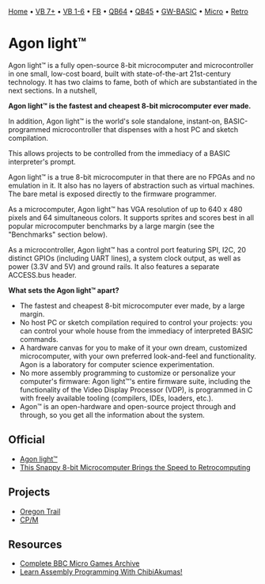 [Home](https://gotbasic.com) • [VB 7+](vb.md) • [VB 1-6](vb6.md) • [FB](freebasic.md) • [QB64](qb64.md) • [QB45](qb.md) • [GW-BASIC](gw-basic.md) • [Micro](micro.md) • [Retro](retro.md)

# Agon light™

Agon light™ is a fully open-source 8-bit microcomputer and microcontroller in one small, low-cost board, built with state-of-the-art 21st-century technology. It has two claims to fame, both of which are substantiated in the next sections. In a nutshell,

**Agon light™ is the fastest and cheapest 8-bit microcomputer ever made.**

In addition, Agon light™ is the world's sole standalone, instant-on, BASIC-programmed microcontroller that dispenses with a host PC and sketch compilation.

This allows projects to be controlled from the immediacy of a BASIC interpreter's prompt.

Agon light™ is a true 8-bit microcomputer in that there are no FPGAs and no emulation in it. It also has no layers of abstraction such as virtual machines. The bare metal is exposed directly to the firmware programmer.

As a microcomputer, Agon light™ has VGA resolution of up to 640 x 480 pixels and 64 simultaneous colors. It supports sprites and scores best in all popular microcomputer benchmarks by a large margin (see the "Benchmarks" section below).

As a microcontroller, Agon light™ has a control port featuring SPI, I2C, 20 distinct GPIOs (including UART lines), a system clock output, as well as power (3.3V and 5V) and ground rails. It also features a separate ACCESS.bus header.

**What sets the Agon light™ apart?**

* The fastest and cheapest 8-bit microcomputer ever made, by a large margin.
* No host PC or sketch compilation required to control your projects: you can control your whole house from the immediacy of interpreted BASIC commands.
* A hardware canvas for you to make of it your own dream, customized microcomputer, with your own preferred look-and-feel and functionality. Agon is a laboratory for computer science experimentation.
* No more assembly programming to customize or personalize your computer's firmware: Agon light™'s entire firmware suite, including the functionality of the Video Display Processor (VDP), is programmed in C with freely available tooling (compilers, IDEs, loaders, etc.).
* Agon™ is an open-hardware and open-source project through and through, so you get all the information about the system.

## Official

* [Agon light™](https://www.thebyteattic.com/p/agon.html)
* [This Snappy 8-bit Microcomputer Brings the Speed to Retrocomputing](https://hackaday.com/2022/10/21/this-snappy-8-bit-microcomputer-brings-the-speed-to-retrocomputing)

## Projects

* [Oregon Trail](https://github.com/LuzrBum/Agon-OregonTrail)
* [CP/M](https://bitbucket.org/cocoacrumbs/agon-vpd-cpm/src/master/)

## Resources

* [Complete BBC Micro Games Archive](http://bbcmicro.co.uk/)
* [Learn Assembly Programming With ChibiAkumas!](https://www.chibiakumas.com/ez80/?fbclid=IwAR1kUZ2JLkmRJMGTcbyEQ1a49O-Ztrx_bkhzAPf6Ti6X3fDYuOsFUfET4nA)
